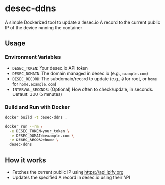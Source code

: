 # desec-ddns

A simple Dockerized tool to update a desec.io A record to the current public IP of the device running the container.

## Usage

### Environment Variables
- `DESEC_TOKEN`: Your desec.io API token
- `DESEC_DOMAIN`: The domain managed in desec.io (e.g., `example.com`)
- `DESEC_RECORD`: The subdomain/record to update (e.g., `@` for root, or `home` for `home.example.com`)
- `INTERVAL_SECONDS`: (Optional) How often to check/update, in seconds. Default: 300 (5 minutes)

### Build and Run with Docker

```sh
docker build -t desec-ddns .

docker run --rm \
  -e DESEC_TOKEN=your_token \
  -e DESEC_DOMAIN=example.com \
  -e DESEC_RECORD=home \
  desec-ddns
```

## How it works
- Fetches the current public IP using https://api.ipify.org
- Updates the specified A record in desec.io using their API
